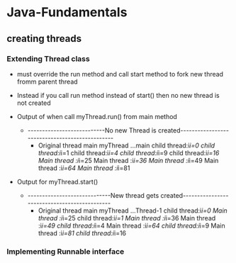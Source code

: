 # Java-Fundamentals

## creating threads
### Extending Thread class
  * must override the run method and call start method to fork new thread fromm parent thread
  * Instead if you call run method instead of start() then no new thread is not created
  * Output of  when call myThread.run() from main method
    * ---------------------------No new Thread is created-----------------------------------------------
      * Original thread main
        myThread ...main
        child thread:i*i=0
        child thread:i*i=1
        child thread:i*i=4
        child thread:i*i=9
        child thread:i*i=16
        Main thread :i*i=25
        Main thread :i*i=36
        Main thread :i*i=49
        Main thread :i*i=64
        Main thread :i*i=81
      
  * Output for myThread.start()
    * -----------------------------New thread gets created---------------------------------------------
      * Original thread main
        myThread ...Thread-1
        child thread:i*i=0
        Main thread :i*i=25
        child thread:i*i=1
        Main thread :i*i=36
        Main thread :i*i=49
        child thread:i*i=4
        Main thread :i*i=64
        child thread:i*i=9
        Main thread :i*i=81
        child thread:i*i=16
      
### Implementing Runnable interface
